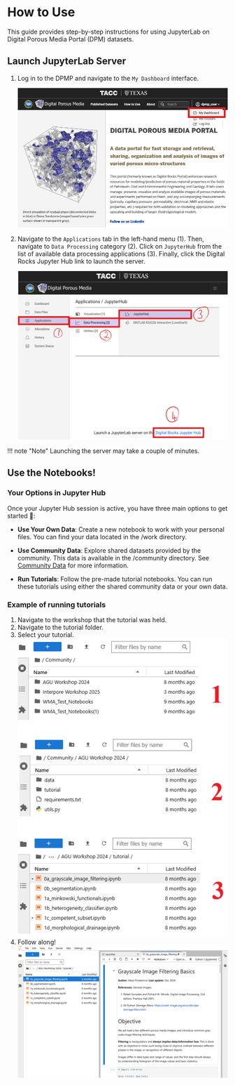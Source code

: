 # How to Use 

This guide provides step-by-step instructions for using JupyterLab on Digital Porous Media Portal (DPM) datasets. 

## Launch JupyterLab Server

1.  Log in to the DPMP and navigate to the `My Dashboard` interface.

    ![Jupyter Step 1](images/jupyter_step1.png)

2. Navigate to the `Applications` tab in the left-hand menu (1). Then, navigate to `Data Processing` category (2). Click on `JupyterHub` from the list of available data processing applications (3). Finally, click the Digital Rocks Jupyter Hub link to launch the server.

    ![Jupyter Step 2](images/jupyter_step2.png)

!!! note "Note"
    Launching the server may take a couple of minutes.

## Use the Notebooks!

### Your Options in Jupyter Hub

Once your Jupyter Hub session is active, you have three main options to get started 🚀:

* **Use Your Own Data**: Create a new notebook to work with your personal files. You can find your data located in the /work directory.

* **Use Community Data**: Explore shared datasets provided by the community. This data is available in the /community directory. See [Community Data](./community_data.md) for more information.

* **Run Tutorials**: Follow the pre-made tutorial notebooks. You can run these tutorials using either the shared community data or your own data.

### Example of running tutorials
1. Navigate to the workshop that the tutorial was held.
2. Navigate to the tutorial folder.
3. Select your tutorial.
![Jupyter Step 3](images/jupyter_step3.png)
4. Follow along!
![Jupyter Step 4](images/jupyter_step4.png)